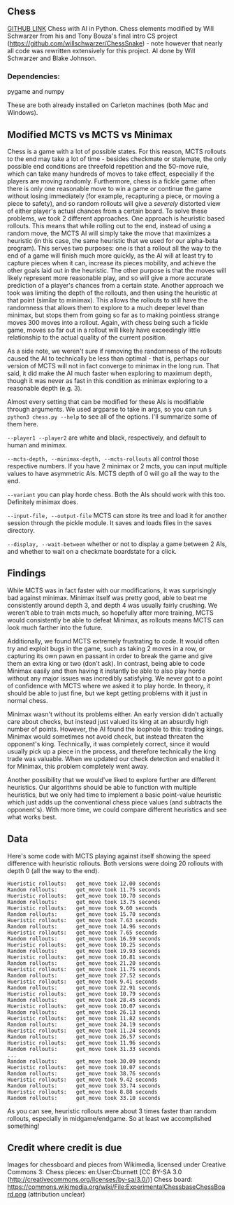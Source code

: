 ## Chess
[GITHUB LINK](https://github.com/willschwarzer/Chess/)
Chess with AI in Python. Chess elements modified by Will Schwarzer from his and Tony Bouza's final intro CS project (https://github.com/willschwarzer/ChessSnake) - note however that nearly all code was rewritten extensively for this project. AI done by Will Schwarzer and Blake Johnson.

### Dependencies:
pygame and numpy


These are both already installed on Carleton machines (both Mac and Windows).


## Modified MCTS vs MCTS vs Minimax

Chess is a game with a lot of possible states. For this reason, MCTS rollouts to the end may take a lot of time - besides checkmate or stalemate, the only possible end conditions are threefold repetition and the 50-move rule, which can take many hundreds of moves to take effect, especially if the players are moving randomly. Furthermore, chess is a fickle game: often there is only one reasonable move to win a game or continue the game without losing immediately (for example, recapturing a piece, or moving a piece to safety), and so random rollouts will give a *severely* distorted view of either player's actual chances from a certain board.
To solve these problems, we took 2 different approaches. One approach is heuristic based rollouts. This means that while rolling out to the end, instead of using a random move, the MCTS AI will simply take the move that maximizes a heuristic (in this case, the same heuristic that we used for our alpha-beta program). This serves two purposes: one is that a rollout all the way to the end of a game will finish much more quickly, as the AI will at least try to capture pieces when it can, increase its pieces mobility, and achieve the other goals laid out in the heuristic. The other purpose is that the moves will likely represent more reasonable play, and so will give a more accurate prediction of a player's chances from a certain state.
Another approach we took was limiting the depth of the rollouts, and then using the heuristic at that point (similar to minimax). This allows the rollouts to still have the randomness that allows them to explore to a much deeper level than minimax, but stops them from going so far as to making pointless strange moves 300 moves into a rollout. Again, with chess being such a fickle game, moves so far out in a rollout will likely have exceedingly little relationship to the actual quality of the current position.

As a side note, we weren't sure if removing the randomness of the rollouts caused the AI to technically be less than optimal - that is, perhaps our version of MCTS will not in fact converge to minimax in the long run. That said, it did make the AI much faster when exploring to maximum depth, though it was never as fast in this condition as minimax exploring to a reasonable depth (e.g. 3).

Almost every setting that can be modified for these AIs is modifiable through arguments. We used argparse to take in args, so you can run 
```$ python3 chess.py --help``` to see all of the options. I'll summarize some of them here.

```--player1 --player2``` are white and black, respectively, and default to human and minimax.

```--mcts-depth, --minimax-depth, --mcts-rollouts``` all control those respective numbers. If you have 2 minimax or 2 mcts, you can input multiple values to have asymmetric AIs. MCTS depth of 0 will go all the way to the end.

```--variant``` you can play horde chess. Both the AIs should work with this too. Definitely minimax does.

```--input-file, --output-file``` MCTS can store its tree and load it for another session through the pickle module. It saves and loads files in the saves directory.

```--display, --wait-between``` whether or not to display a game between 2 AIs, and whether to wait on a checkmate boardstate for a click.

## Findings

While MCTS was in fact faster with our modifications, it was surprisingly bad against minimax. Minimax itself was pretty good, able to beat me consistently around depth 3, and depth 4 was usually fairly crushing. We weren't able to train mcts much, so hopefully after more training, MCTS would consistently be able to defeat Minimax, as rollouts means MCTS can look much farther into the future.

Additionally, we found MCTS extremely frustrating to code. It would often try and exploit bugs in the game, such as taking 2 moves in a row, or capturing its own pawn en passant in order to break the game and give them an extra king or two (don't ask).
In contrast, being able to code Minimax easily and then having it instantly be able to also play horde without any major issues was incredibly satisfying.
We never got to a point of confidence with MCTS where we asked it to play horde. In theory, it should be able to just fine, but we kept getting problems with it just in normal chess.

Minimax wasn't without its problems either. An early version didn't actually care about checks, but instead just valued its king at an absurdly high number of points. However, the AI found the loophole to this: trading kings. Minimax would sometimes not avoid check, but instead threaten the opponent's king. Technically, it was completely correct, since it would usually pick up a piece in the process, and therefore technically the king trade was valuable.
When we updated our check detection and enabled it for Minimax, this problem completely went away.

Another possibility that we would've liked to explore further are different heuristics. Our algorithms should be able to function with multiple heuristics, but we only had time to implement a basic point-value heuristic which just adds up the conventional chess piece values (and subtracts the opponent's). With more time, we could compare different heuristics and see what works best.

## Data
Here's some code with MCTS playing against itself showing the speed difference with heuristic rollouts. Both versions were doing 20 rollouts with depth 0 (all the way to the end).
```
Hueristic rollouts:   get_move took 12.00 seconds
Random rollouts:      get_move took 11.75 seconds
Hueristic rollouts:   get_move took 10.70 seconds
Random rollouts:      get_move took 13.75 seconds
Hueristic rollouts:   get_move took 9.60 seconds
Random rollouts:      get_move took 15.70 seconds
Hueristic rollouts:   get_move took 7.63 seconds
Random rollouts:      get_move took 14.96 seconds
Hueristic rollouts:   get_move took 7.65 seconds
Random rollouts:      get_move took 16.59 seconds
Hueristic rollouts:   get_move took 10.25 seconds
Random rollouts:      get_move took 19.93 seconds
Hueristic rollouts:   get_move took 10.81 seconds
Random rollouts:      get_move took 21.20 seconds
Hueristic rollouts:   get_move took 11.75 seconds
Random rollouts:      get_move took 27.52 seconds
Hueristic rollouts:   get_move took 9.41 seconds
Random rollouts:      get_move took 22.91 seconds
Hueristic rollouts:   get_move took 10.79 seconds
Random rollouts:      get_move took 28.45 seconds
Hueristic rollouts:   get_move took 10.07 seconds
Random rollouts:      get_move took 26.13 seconds
Hueristic rollouts:   get_move took 11.82 seconds
Random rollouts:      get_move took 24.19 seconds
Hueristic rollouts:   get_move took 11.24 seconds
Random rollouts:      get_move took 26.57 seconds
Hueristic rollouts:   get_move took 11.96 seconds
Random rollouts:      get_move took 31.33 seconds
...
Random rollouts:      get_move took 30.09 seconds
Hueristic rollouts:   get_move took 10.07 seconds
Random rollouts:      get_move took 38.76 seconds
Hueristic rollouts:   get_move took 9.42 seconds
Random rollouts:      get_move took 33.74 seconds
Hueristic rollouts:   get_move took 8.88 seconds
Random rollouts:      get_move took 33.10 seconds
```
As you can see, heuristic rollouts were about 3 times faster than random rollouts, especially in midgame/endgame. So at least we accomplished something!



## Credit where credit is due
Images for chessboard and pieces from Wikimedia, licensed under Creative Commons 3:
Chess pieces: en:User:Cburnett [CC BY-SA 3.0 (http://creativecommons.org/licenses/by-sa/3.0/)]
Chess board: https://commons.wikimedia.org/wiki/File:ExperimentalChessbaseChessBoard.png (attribution unclear)

